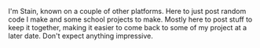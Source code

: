 I'm Stain, known on a couple of other platforms.
Here to just post random code I make and some school projects to make.
Mostly here to post stuff to keep it together, making it easier to come back to some of my project at a later date.
Don't expect anything impressive.
